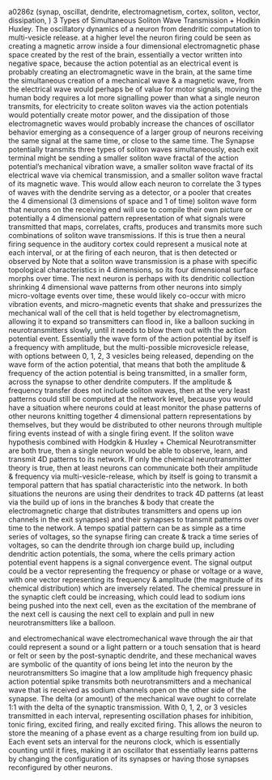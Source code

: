 a0286z
(synap, oscillat, dendrite, electromagnetism, cortex, soliton, vector, dissipation, )
3 Types of Simultaneous Soliton Wave Transmission + Hodkin Huxley. The oscillatory dynamics of a neuron from dendritic computation to multi-vesicle release.
at a higher level the neuron firing could be seen as creating a magnetic arrow inside a four dimensional electromagnetic phase space created by the rest of the brain, essentially a vector written into negative space, because the action potential as an electrical event is probably creating an electromagnetic wave in the brain, at the same time the simultaneous creation of a mechanical wave & a magnetic wave, from the electrical wave would perhaps be of value for motor signals, moving the human body requires a lot more signalling power than what a single neuron transmits, for electricity to create soliton waves via the action potentials would potentially create motor power, and the dissipation of those electromagnetic waves would probably increase the chances of oscillator behavior emerging as a consequence of a larger group of neurons receiving the same signal at the same time, or close to the same time. 
The Synapse potentially transmits three types of soliton waves simultaneously, each exit terminal might be sending a smaller soliton wave fractal of the action potential’s mechanical vibration wave, a smaller soliton wave fractal of its electrical wave via chemical transmission, and a smaller soliton wave fractal of its magnetic wave. This would allow each neuron to correlate the 3 types of waves with the dendrite serving as a detector, or a pooler that creates the 4 dimensional (3 dimensions of space and 1 of time) soliton wave form that neurons on the receiving end will use to compile their own picture or potentially a 4 dimensional pattern representation of what signals were transmitted that maps, correlates,  crafts, produces and transmits more such combinations of soliton wave transmissions. If this is true then a neural firing sequence in the auditory cortex could represent a musical note at each interval, or at the firing of each neuron, that is then detected or observed by
Note that a soliton wave transmission is a phase with specific topological characteristics in 4 dimensions, so its four dimensional surface morphs over time. The next neuron is perhaps with its dendritic collection shrinking 4 dimensional wave patterns from other neurons into simply micro-voltage events over time, these would likely co-occur with micro vibration events, and micro-magnetic events that shake and pressurizes the mechanical wall of the cell that is held together by electromagnetism, allowing it to expand so transmitters can flood in, like a balloon sucking in neurotransmitters slowly, until it needs to blow them out with the action potential event.
Essentially the wave form of the action potential by itself is a frequency with amplitude, but the multi-possible microvesicle release, with options between 0, 1, 2, 3 vesicles being released, depending on the wave form of the action potential, that means that both the amplitude & frequency of the action potential is being transmitted, in a smaller form, across the synapse to other dendrite computers. If the amplitude & frequency transfer does not include soliton waves, then at the very least patterns could still be computed at the network level, because you would have a situation where neurons could at least monitor the phase patterns of other neurons knitting together 4 dimensional pattern representations by themselves, but they would be distributed to other neurons through multiple firing events instead of with a single firing event. If the soliton wave hypothesis combined with Hodgkin & Huxley + Chemical Neurotransmitter are both true, then a single neuron would be able to observe, learn, and transmit 4D patterns to its network. If only the chemical neurotransmitter theory is true, then at least neurons can communicate both their amplitude & frequency via multi-vesicle-release, which by itself is going to transmit a temporal pattern that has spatial characteristic into the network. In both situations the neurons are using their dendrites to track 4D patterns (at least via the build up of ions in the branches & body that create the electromagnetic charge that distributes transmitters and opens up ion channels in the exit synapses) and their synapses to transmit patterns over time to the network. A tempo spatial pattern can be as simple as a time series of voltages, so the synapse firing can create & track a time series of voltages, so can the dendrite through ion charge build up, including dendritic action potentials, the soma, where the cells primary action potential event happens is a signal convergence event. The signal output could be a vector representing the frequency or phase or voltage or a wave, with one vector representing its frequency & amplitude (the magnitude of its chemical distribution) which are inversely related. The chemical pressure in the synaptic cleft could be increasing, which could lead to sodium ions being pushed into the next cell, even as the excitation of the membrane of the next cell is causing the next cell to explain and pull in new neurotransmitters like a balloon.

  and electromechanical wave electromechanical wave through the air that could represent a sound or a light pattern or a touch sensation that is heard or felt or seen by the post-synaptic dendrite, and these mechanical waves are symbolic of the quantity of ions being let into the neuron by the neurotransmitters
So imagine that a low amplitude high frequency phasic action potential spike transmits both neurotransmitters and a mechanical wave that is received as sodium channels open on the other side of the synapse. The delta (or amount) of the mechanical wave ought to correlate 1:1 with the delta of the synaptic transmission. With 0, 1, 2, or 3 vesicles transmitted in each interval, representing oscillation phases for inhibition, tonic firing, excited firing, and really excited firing. This allows the neuron to store the meaning of a phase event as a charge resulting from ion build up. Each event sets an interval for the neurons clock, which is essentially counting until it fires, making it an oscillator that essentially learns patterns by changing the configuration of its synapses or having those synapses reconfigured by other neurons.
